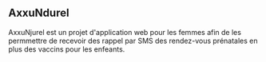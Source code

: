 
## AxxuNdurel
AxxuNjurel est un projet d'application web pour les femmes afin de les permmettre de recevoir des rappel par SMS des rendez-vous prénatales en plus des vaccins pour les enfeants.